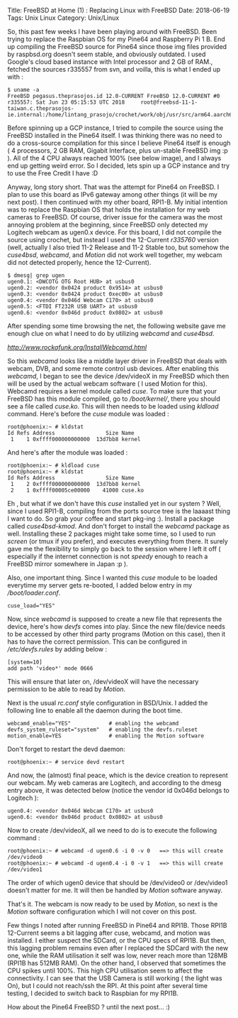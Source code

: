 Title: FreeBSD at Home (1) : Replacing Linux with FreeBSD
Date: 2018-06-19
Tags: Unix Linux
Category: Unix/Linux


So, this past few weeks I have been playing around with FreeBSD. Been trying to replace the Raspbian OS for my Pine64 and Raspberry Pi 1 B. End up compiling the FreeBSD source for Pine64 since those img files provided by raspbsd.org doesn't seem stable, and obviously outdated. I used Google's cloud based instance with Intel processor and 2 GB of RAM., fetched the sources r335557 from svn, and voilla, this is what I ended up with :
```
$ uname -a
FreeBSD pegasus.theprasojos.id 12.0-CURRENT FreeBSD 12.0-CURRENT #0 r335557: Sat Jun 23 05:15:53 UTC 2018     root@freebsd-11-1-taiwan.c.theprasojos-ie.internal:/home/lintang_prasojo/crochet/work/obj/usr/src/arm64.aarch64/sys/GENERIC
```

Before spinning up a GCP instance, I tried to compile the source using the FreeBSD installed in the Pine64 itself. I was thinking there was no need to do a cross-source compilation for this since I believe Pine64 itself is enough ( 4 processors, 2 GB RAM, Gigabit Interface, plus un-stable FreeBSD img :p ). All of the 4 CPU always reached 100% (see below image), and I always end up getting weird error. So I decided, lets spin up a GCP instance and try to use the Free Credit I have :D

Anyway, long story short. That was the attempt for Pine64 on FreeBSD. I plan to use this board as IPv6 gateway among other things (it will be my next post).
I then continued with my other board, RPI1-B. My initial intention was to replace the Raspbian OS that holds the installation for my web cameras to FreeBSD. Of course, driver issue for the camera was the most annoying problem at the beginning, since FreeBSD only detected my Logitech webcam as ugen0.x device. For this board, I did not compile the source using crochet, but instead I used the 12-Current *r335760* version (well, actually I also tried 11-2 Release and 11-2 Stable too, but somehow the *cuse4bsd*, *webcamd*, and *Motion* did not work well together, my webcam did not detected properly, hence the 12-Current).

```
$ dmesg| grep ugen
ugen0.1: <DWCOTG OTG Root HUB> at usbus0
ugen0.2: <vendor 0x0424 product 0x9514> at usbus0
ugen0.3: <vendor 0x0424 product 0xec00> at usbus0
ugen0.4: <vendor 0x046d Webcam C170> at usbus0
ugen0.5: <FTDI FT232R USB UART> at usbus0
ugen0.6: <vendor 0x046d product 0x0802> at usbus0
```

After spending some time browsing the net, the following website gave me enough clue on what I need to do by utilizing *webcamd* and *cuse4bsd*.

*http://www.rockafunk.org/InstallWebcamd.html*

So this *webcamd* looks like a middle layer driver in FreeBSD that deals with webcam, DVB, and some remote control usb devices. After enabling this *webcamd*, I began to see the device /dev/videoX in my FreeBSD which then will be used by the actual webcam software ( I used Motion for this). Webcamd requires a kernel module called *cuse*. To make sure that your FreeBSD has this module compiled, go to */boot/kernel/*, there you should see a file called *cuse.ko*. This will then needs to be loaded using *kldload* command.
Here's before the *cuse* module was loaded :

```
root@phoenix:~ # kldstat
Id Refs Address                Size Name
 1    1 0xffff000000000000  13d7bb8 kernel
```

And here's after the module was loaded :
```
root@phoenix:~ # kldload cuse
root@phoenix:~ # kldstat
Id Refs Address                Size Name
 1    2 0xffff000000000000  13d7bb8 kernel
 2    1 0xffff00005ce00000    41000 cuse.ko
```

Eh , but what if we don't have this *cuse* installed yet in our system ? Well, since I used RPI1-B, compiling from the ports source tree is the laaaast thing I want to do. So grab your coffee and start pkg-ing :). Install a package called *cuse4bsd-kmod*. And don't forget to install the *webcamd* package as well. Installing these 2 packages might take some time, so I used to run *screen* (or tmux if you prefer), and executes everything from there. It surely gave me the flexibility to simply go back to the session where I left it off ( especially if the internet connection is not *speedy* enough to reach a FreeBSD mirror somewhere in Japan :p ).

Also, one important thing. Since I wanted this *cuse* module to be loaded everytime my server gets re-booted, I added below entry in my */boot/loader.conf*.
```
cuse_load="YES"
```

Now, since *webcamd* is supposed to create a new file that represents the device, here's how *devfs* comes into play. Since the new file/device needs to be accessed by other third party programs (Motion on this case), then it has to have the correct permission. This can be configured in */etc/devfs.rules* by adding below :
```
[system=10]
add path 'video*' mode 0666
```
This will ensure that later on, /dev/videoX will have the necessary permission to be able to read by *Motion*.

Next is the usual *rc.conf* style configuration in BSD/Unix. I added the following line to enable all the daemon during the boot time.
```
webcamd_enable="YES"            # enabling the webcamd
devfs_system_ruleset="system"   # enabling the devfs.ruleset
motion_enable=YES               # enabling the Motion software
```

Don't forget to restart the devd daemon:
```
root@phoenix:~ # service devd restart
```

And now, the (almost) final peace, which is the device creation to represent our webcam. My web cameras are Logitech, and according to the dmesg entry above, it was detected below (notice the vendor id 0x046d belongs to Logitech ):

```
ugen0.4: <vendor 0x046d Webcam C170> at usbus0
ugen0.6: <vendor 0x046d product 0x0802> at usbus0
```

Now to create /dev/videoX, all we need to do is to execute the following command :
```
root@phoenix:~ # webcamd -d ugen0.6 -i 0 -v 0   ==> this will create /dev/video0
root@phoenix:~ # webcamd -d ugen0.4 -i 0 -v 1   ==> this will create /dev/video1
```

The order of which ugen0 device that should be /dev/video0 or /dev/video1 doesn't matter for me. It will then be handled by *Motion* software anyway.


That's it. The webcam is now ready to be used by *Motion*, so next is the *Motion* software configuration which I will not cover on this post.

Few things I noted after running FreeBSD in Pine64 and RPI1B. Those RPI1B 12-Current seems a bit lagging after cuse, webcamd, and motion was installed. I either suspect the SDCard, or the CPU specs of RPI1B. But then, this lagging problem remains even after I replaced the SDCard with the new one, while the RAM utilisation it self was low, never reach more than 128MB (RPI1B has 512MB RAM). On the other hand, I observed that sometimes the CPU spikes until 100%. This high CPU utilisation seem to affect the connectivity. I can see that the USB Camera is still working ( the light was On), but I could not reach/ssh the RPI. At this point after several time testing, I decided to switch back to Raspbian for my RPI1B.

How about the Pine64 FreeBSD ? until the next post... :)
